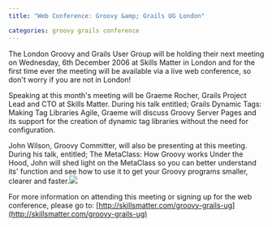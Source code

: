 ```yaml
---
title: "Web Conference: Groovy &amp; Grails UG London"

categories: groovy grails conference
---
```

The London Groovy and Grails User Group will be holding their next meeting on Wednesday, 6th December 2006 at Skills Matter in London and for the first time ever the meeting will be available via a live web conference, so don't worry if you are not in London!


Speaking at this month's meeting will be Graeme Rocher, Grails Project Lead and CTO at Skills Matter. During his talk entitled; Grails Dynamic Tags: Making Tag Libraries Agile, Graeme will discuss Groovy Server Pages and its support for the creation of dynamic tag libraries without the need for configuration.


John Wilson, Groovy Committer, will also be presenting at this meeting. During his talk, entitled; The MetaClass: How Groovy works Under the Hood, John will shed light on the MetaClass so you can better understand its' function and see how to use it to get your Groovy programs smaller, clearer and faster.![](http://skillsmatter.com/images/misc/groovy-logo.png)


For more information on attending this meeting or signing up for the web conference, please go to: [http://skillsmatter.com/groovy-grails-ug](http://skillsmatter.com/groovy-grails-ug)

